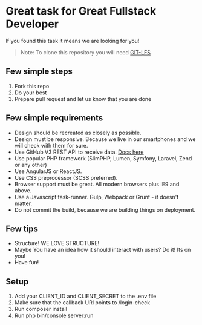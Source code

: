 # Great task for Great Fullstack Developer

If you found this task it means we are looking for you!

> Note: To clone this repository you will need [GIT-LFS](https://git-lfs.github.com/)

## Few simple steps

1. Fork this repo
2. Do your best
3. Prepare pull request and let us know that you are done

## Few simple requirements

- Design should be recreated as closely as possible.
- Design must be responsive. Because we live in our smartphones and we will check with them for sure.
- Use GitHub V3 REST API to receive data. [Docs here](https://developer.github.com/v3/)
- Use popular PHP framework (SlimPHP, Lumen, Symfony, Laravel, Zend or any other)
- Use AngularJS or ReactJS.
- Use CSS preprocessor (SCSS preferred).
- Browser support must be great. All modern browsers plus IE9 and above.
- Use a Javascript task-runner. Gulp, Webpack or Grunt - it doesn't matter.
- Do not commit the build, because we are building things on deployment.

## Few tips

- Structure! WE LOVE STRUCTURE!
- Maybe You have an idea how it should interact with users? Do it! Its on you!
- Have fun!

## Setup

1. Add your CLIENT_ID and CLIENT_SECRET to the .env file
2. Make sure that the callback URI points to /login-check
3. Run composer install
4. Run php bin/console server:run